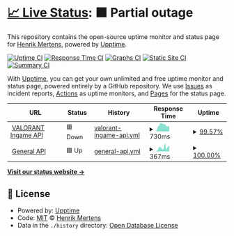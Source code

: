 # [📈 Live Status](https://status.henrikdev.xyz): <!--live status--> **🟧 Partial outage**

This repository contains the open-source uptime monitor and status page for [Henrik Mertens](https://docs.henrikdev.xyz), powered by [Upptime](https://github.com/upptime/upptime).

[![Uptime CI](https://github.com/Henrik-3/api-status/workflows/Uptime%20CI/badge.svg)](https://github.com/Henrik-3/api-status/actions?query=workflow%3A%22Uptime+CI%22)
[![Response Time CI](https://github.com/Henrik-3/api-status/workflows/Response%20Time%20CI/badge.svg)](https://github.com/Henrik-3/api-status/actions?query=workflow%3A%22Response+Time+CI%22)
[![Graphs CI](https://github.com/Henrik-3/api-status/workflows/Graphs%20CI/badge.svg)](https://github.com/Henrik-3/api-status/actions?query=workflow%3A%22Graphs+CI%22)
[![Static Site CI](https://github.com/Henrik-3/api-status/workflows/Static%20Site%20CI/badge.svg)](https://github.com/Henrik-3/api-status/actions?query=workflow%3A%22Static+Site+CI%22)
[![Summary CI](https://github.com/Henrik-3/api-status/workflows/Summary%20CI/badge.svg)](https://github.com/Henrik-3/api-status/actions?query=workflow%3A%22Summary+CI%22)

With [Upptime](https://upptime.js.org), you can get your own unlimited and free uptime monitor and status page, powered entirely by a GitHub repository. We use [Issues](https://github.com/Henrik-3/api-status/issues) as incident reports, [Actions](https://github.com/Henrik-3/api-status/actions) as uptime monitors, and [Pages](https://status.henrikdev.xyz) for the status page.

<!--start: status pages-->
<!-- This summary is generated by Upptime (https://github.com/upptime/upptime) -->
<!-- Do not edit this manually, your changes will be overwritten -->
<!-- prettier-ignore -->
| URL | Status | History | Response Time | Uptime |
| --- | ------ | ------- | ------------- | ------ |
| <img alt="" src="https://favicons.githubusercontent.com/api.henrikdev.xyz" height="13"> [VALORANT Ingame API](https://api.henrikdev.xyz/valorant/v1/by-puuid/mmr/eu/54942ced-1967-5f66-8a16-1e0dae875641) | 🟥 Down | [valorant-ingame-api.yml](https://github.com/Henrik-3/api-status/commits/HEAD/history/valorant-ingame-api.yml) | <details><summary><img alt="Response time graph" src="./graphs/valorant-ingame-api/response-time-week.png" height="20"> 730ms</summary><br><a href="https://status.henrikdev.xyz/history/valorant-ingame-api"><img alt="Response time 2646" src="https://img.shields.io/endpoint?url=https%3A%2F%2Fraw.githubusercontent.com%2FHenrik-3%2Fapi-status%2FHEAD%2Fapi%2Fvalorant-ingame-api%2Fresponse-time.json"></a><br><a href="https://status.henrikdev.xyz/history/valorant-ingame-api"><img alt="24-hour response time 620" src="https://img.shields.io/endpoint?url=https%3A%2F%2Fraw.githubusercontent.com%2FHenrik-3%2Fapi-status%2FHEAD%2Fapi%2Fvalorant-ingame-api%2Fresponse-time-day.json"></a><br><a href="https://status.henrikdev.xyz/history/valorant-ingame-api"><img alt="7-day response time 730" src="https://img.shields.io/endpoint?url=https%3A%2F%2Fraw.githubusercontent.com%2FHenrik-3%2Fapi-status%2FHEAD%2Fapi%2Fvalorant-ingame-api%2Fresponse-time-week.json"></a><br><a href="https://status.henrikdev.xyz/history/valorant-ingame-api"><img alt="30-day response time 1592" src="https://img.shields.io/endpoint?url=https%3A%2F%2Fraw.githubusercontent.com%2FHenrik-3%2Fapi-status%2FHEAD%2Fapi%2Fvalorant-ingame-api%2Fresponse-time-month.json"></a><br><a href="https://status.henrikdev.xyz/history/valorant-ingame-api"><img alt="1-year response time 2646" src="https://img.shields.io/endpoint?url=https%3A%2F%2Fraw.githubusercontent.com%2FHenrik-3%2Fapi-status%2FHEAD%2Fapi%2Fvalorant-ingame-api%2Fresponse-time-year.json"></a></details> | <details><summary><a href="https://status.henrikdev.xyz/history/valorant-ingame-api">99.57%</a></summary><a href="https://status.henrikdev.xyz/history/valorant-ingame-api"><img alt="All-time uptime 99.17%" src="https://img.shields.io/endpoint?url=https%3A%2F%2Fraw.githubusercontent.com%2FHenrik-3%2Fapi-status%2FHEAD%2Fapi%2Fvalorant-ingame-api%2Fuptime.json"></a><br><a href="https://status.henrikdev.xyz/history/valorant-ingame-api"><img alt="24-hour uptime 100.00%" src="https://img.shields.io/endpoint?url=https%3A%2F%2Fraw.githubusercontent.com%2FHenrik-3%2Fapi-status%2FHEAD%2Fapi%2Fvalorant-ingame-api%2Fuptime-day.json"></a><br><a href="https://status.henrikdev.xyz/history/valorant-ingame-api"><img alt="7-day uptime 99.57%" src="https://img.shields.io/endpoint?url=https%3A%2F%2Fraw.githubusercontent.com%2FHenrik-3%2Fapi-status%2FHEAD%2Fapi%2Fvalorant-ingame-api%2Fuptime-week.json"></a><br><a href="https://status.henrikdev.xyz/history/valorant-ingame-api"><img alt="30-day uptime 99.43%" src="https://img.shields.io/endpoint?url=https%3A%2F%2Fraw.githubusercontent.com%2FHenrik-3%2Fapi-status%2FHEAD%2Fapi%2Fvalorant-ingame-api%2Fuptime-month.json"></a><br><a href="https://status.henrikdev.xyz/history/valorant-ingame-api"><img alt="1-year uptime 99.17%" src="https://img.shields.io/endpoint?url=https%3A%2F%2Fraw.githubusercontent.com%2FHenrik-3%2Fapi-status%2FHEAD%2Fapi%2Fvalorant-ingame-api%2Fuptime-year.json"></a></details>
| <img alt="" src="https://favicons.githubusercontent.com/api.henrikdev.xyz" height="13"> [General API](https://api.henrikdev.xyz/main/status) | 🟩 Up | [general-api.yml](https://github.com/Henrik-3/api-status/commits/HEAD/history/general-api.yml) | <details><summary><img alt="Response time graph" src="./graphs/general-api/response-time-week.png" height="20"> 367ms</summary><br><a href="https://status.henrikdev.xyz/history/general-api"><img alt="Response time 542" src="https://img.shields.io/endpoint?url=https%3A%2F%2Fraw.githubusercontent.com%2FHenrik-3%2Fapi-status%2FHEAD%2Fapi%2Fgeneral-api%2Fresponse-time.json"></a><br><a href="https://status.henrikdev.xyz/history/general-api"><img alt="24-hour response time 493" src="https://img.shields.io/endpoint?url=https%3A%2F%2Fraw.githubusercontent.com%2FHenrik-3%2Fapi-status%2FHEAD%2Fapi%2Fgeneral-api%2Fresponse-time-day.json"></a><br><a href="https://status.henrikdev.xyz/history/general-api"><img alt="7-day response time 367" src="https://img.shields.io/endpoint?url=https%3A%2F%2Fraw.githubusercontent.com%2FHenrik-3%2Fapi-status%2FHEAD%2Fapi%2Fgeneral-api%2Fresponse-time-week.json"></a><br><a href="https://status.henrikdev.xyz/history/general-api"><img alt="30-day response time 512" src="https://img.shields.io/endpoint?url=https%3A%2F%2Fraw.githubusercontent.com%2FHenrik-3%2Fapi-status%2FHEAD%2Fapi%2Fgeneral-api%2Fresponse-time-month.json"></a><br><a href="https://status.henrikdev.xyz/history/general-api"><img alt="1-year response time 542" src="https://img.shields.io/endpoint?url=https%3A%2F%2Fraw.githubusercontent.com%2FHenrik-3%2Fapi-status%2FHEAD%2Fapi%2Fgeneral-api%2Fresponse-time-year.json"></a></details> | <details><summary><a href="https://status.henrikdev.xyz/history/general-api">100.00%</a></summary><a href="https://status.henrikdev.xyz/history/general-api"><img alt="All-time uptime 99.98%" src="https://img.shields.io/endpoint?url=https%3A%2F%2Fraw.githubusercontent.com%2FHenrik-3%2Fapi-status%2FHEAD%2Fapi%2Fgeneral-api%2Fuptime.json"></a><br><a href="https://status.henrikdev.xyz/history/general-api"><img alt="24-hour uptime 100.00%" src="https://img.shields.io/endpoint?url=https%3A%2F%2Fraw.githubusercontent.com%2FHenrik-3%2Fapi-status%2FHEAD%2Fapi%2Fgeneral-api%2Fuptime-day.json"></a><br><a href="https://status.henrikdev.xyz/history/general-api"><img alt="7-day uptime 100.00%" src="https://img.shields.io/endpoint?url=https%3A%2F%2Fraw.githubusercontent.com%2FHenrik-3%2Fapi-status%2FHEAD%2Fapi%2Fgeneral-api%2Fuptime-week.json"></a><br><a href="https://status.henrikdev.xyz/history/general-api"><img alt="30-day uptime 99.94%" src="https://img.shields.io/endpoint?url=https%3A%2F%2Fraw.githubusercontent.com%2FHenrik-3%2Fapi-status%2FHEAD%2Fapi%2Fgeneral-api%2Fuptime-month.json"></a><br><a href="https://status.henrikdev.xyz/history/general-api"><img alt="1-year uptime 99.98%" src="https://img.shields.io/endpoint?url=https%3A%2F%2Fraw.githubusercontent.com%2FHenrik-3%2Fapi-status%2FHEAD%2Fapi%2Fgeneral-api%2Fuptime-year.json"></a></details>

<!--end: status pages-->

[**Visit our status website →**](https://status.henrikdev.xyz)

## 📄 License

- Powered by: [Upptime](https://github.com/upptime/upptime)
- Code: [MIT](./LICENSE) © [Henrik Mertens](https://docs.henrikdev.xyz)
- Data in the `./history` directory: [Open Database License](https://opendatacommons.org/licenses/odbl/1-0/)
